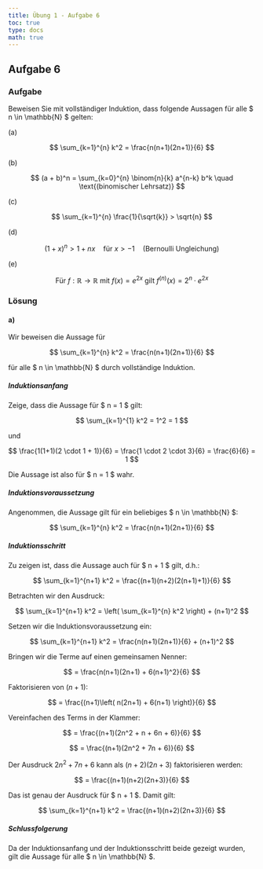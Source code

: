 ```yaml
---
title: Übung 1 - Aufgabe 6
toc: true
type: docs
math: true
---
```


## Aufgabe 6

### Aufgabe

Beweisen Sie mit vollständiger Induktion, dass folgende Aussagen für alle $ n \in \mathbb{N} $ gelten:

(a)

$$
\sum_{k=1}^{n} k^2 = \frac{n(n+1)(2n+1)}{6}
$$

(b)

$$
(a + b)^n = \sum_{k=0}^{n} \binom{n}{k} a^{n-k} b^k \quad \text{(binomischer Lehrsatz)}
$$

(c)

$$
\sum_{k=1}^{n} \frac{1}{\sqrt{k}} > \sqrt{n}
$$

(d)

$$
(1 + x)^n > 1 + nx \quad \text{für} \ x > -1 \quad \text{(Bernoulli Ungleichung)}
$$

(e)

$$
\text{Für } f : \mathbb{R} \to \mathbb{R} \text{ mit } f(x) = e^{2x} \text{ gilt } f^{(n)}(x) = 2^n \cdot e^{2x}
$$

### Lösung

#### a)

Wir beweisen die Aussage für

$$
\sum_{k=1}^{n} k^2 = \frac{n(n+1)(2n+1)}{6}
$$

für alle $ n \in \mathbb{N} $ durch vollständige Induktion.

##### Induktionsanfang

Zeige, dass die Aussage für $ n = 1 $ gilt:

$$
\sum_{k=1}^{1} k^2 = 1^2 = 1
$$

und

$$
\frac{1(1+1)(2 \cdot 1 + 1)}{6} = \frac{1 \cdot 2 \cdot 3}{6} = \frac{6}{6} = 1
$$

Die Aussage ist also für $ n = 1 $ wahr.

##### Induktionsvoraussetzung

Angenommen, die Aussage gilt für ein beliebiges $ n \in \mathbb{N} $:

$$
\sum_{k=1}^{n} k^2 = \frac{n(n+1)(2n+1)}{6}
$$

##### Induktionsschritt

Zu zeigen ist, dass die Aussage auch für $ n + 1 $ gilt, d.h.:

$$
\sum_{k=1}^{n+1} k^2 = \frac{(n+1)(n+2)(2(n+1)+1)}{6}
$$

Betrachten wir den Ausdruck:

$$
\sum_{k=1}^{n+1} k^2 = \left( \sum_{k=1}^{n} k^2 \right) + (n+1)^2
$$

Setzen wir die Induktionsvoraussetzung ein:

$$
\sum_{k=1}^{n+1} k^2 = \frac{n(n+1)(2n+1)}{6} + (n+1)^2
$$

Bringen wir die Terme auf einen gemeinsamen Nenner:

$$
= \frac{n(n+1)(2n+1) + 6(n+1)^2}{6}
$$

Faktorisieren von $(n+1)$:

$$
= \frac{(n+1)\left( n(2n+1) + 6(n+1) \right)}{6}
$$

Vereinfachen des Terms in der Klammer:

$$
= \frac{(n+1)(2n^2 + n + 6n + 6)}{6}
$$

$$
= \frac{(n+1)(2n^2 + 7n + 6)}{6}
$$

Der Ausdruck $2n^2 + 7n + 6$ kann als $(n+2)(2n+3)$ faktorisieren werden:

$$
= \frac{(n+1)(n+2)(2n+3)}{6}
$$

Das ist genau der Ausdruck für $ n + 1 $. Damit gilt:

$$
\sum_{k=1}^{n+1} k^2 = \frac{(n+1)(n+2)(2n+3)}{6}
$$

##### Schlussfolgerung

Da der Induktionsanfang und der Induktionsschritt beide gezeigt wurden, gilt die Aussage für alle $ n \in \mathbb{N} $.
